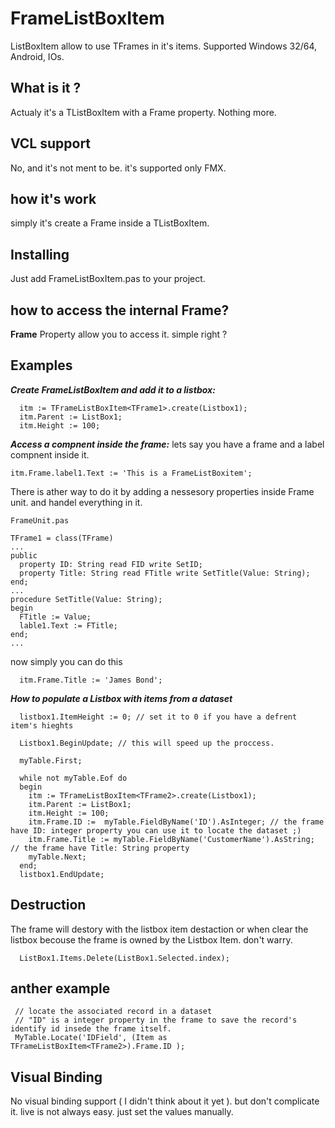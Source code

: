 # FrameListBoxItem
ListBoxItem allow to use TFrames in it's items. Supported Windows 32/64, Android, IOs.

## What is it ?
Actualy it's a TListBoxItem with a Frame property. Nothing more.

## VCL support ##
No, and it's not ment to be. it's supported only FMX.

## how it's work ##
simply it's create a Frame inside a TListBoxItem.

## Installing ###
Just add FrameListBoxItem.pas to your project.

## how to access the internal Frame?
 **Frame** Property allow you to access it. simple right ?

## Examples 
***Create FrameListBoxItem and add it to a listbox:***
```
  itm := TFrameListBoxItem<TFrame1>.create(Listbox1);
  itm.Parent := ListBox1;
  itm.Height := 100;  
```

***Access a compnent inside the frame:***
lets say you have a frame and a label compnent inside it.
```
itm.Frame.label1.Text := 'This is a FrameListBoxitem'; 
```
There is ather way to do it by adding a nessesory properties inside Frame unit. and handel everything in it.

```
FrameUnit.pas

TFrame1 = class(TFrame)
...
public
  property ID: String read FID write SetID;
  property Title: String read FTitle write SetTitle(Value: String);
end;
...
procedure SetTitle(Value: String);
begin
  FTitle := Value;
  lable1.Text := FTitle;
end;
...

```
now simply you can do this
```
  itm.Frame.Title := 'James Bond';
```



***How to populate a Listbox with items from a dataset***
```
  listbox1.ItemHeight := 0; // set it to 0 if you have a defrent item's hieghts

  Listbox1.BeginUpdate; // this will speed up the proccess.

  myTable.First;

  while not myTable.Eof do
  begin
    itm := TFrameListBoxItem<TFrame2>.create(Listbox1);
    itm.Parent := ListBox1;
    itm.Height := 100;
    itm.Frame.ID :=  myTable.FieldByName('ID').AsInteger; // the frame have ID: integer property you can use it to locate the dataset ;)
    itm.Frame.Title := myTable.FieldByName('CustomerName').AsString; // the frame have Title: String property
    myTable.Next;
  end;
  listbox1.EndUpdate;
```


## Destruction ##
The frame will destory with the listbox item destaction or when clear the listbox becouse the frame is owned by the Listbox Item. don't warry.
```
  ListBox1.Items.Delete(ListBox1.Selected.index);
```

## anther example ##
```
 // locate the associated record in a dataset
 // "ID" is a integer property in the frame to save the record's identify id insede the frame itself. 
 MyTable.Locate('IDField', (Item as TFrameListBoxItem<TFrame2>).Frame.ID ); 
```


## Visual Binding ##
No visual binding support ( I didn't think about it yet ). but don't complicate it. live is not always easy. just set the values manually.
